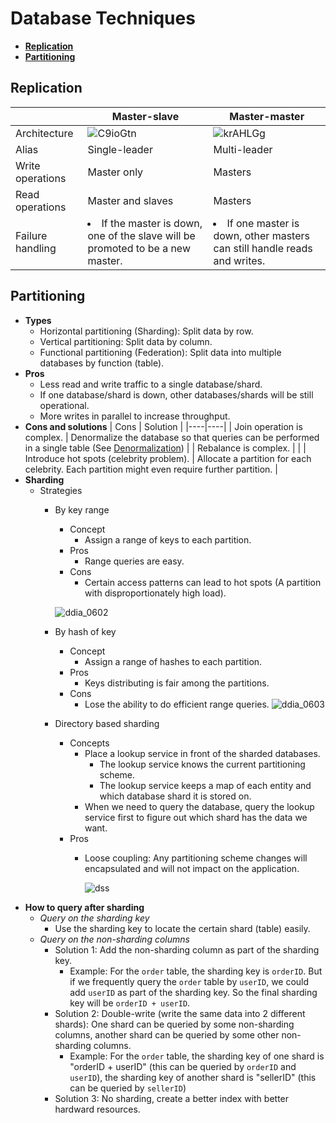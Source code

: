 # Database Techniques

- [**Replication**](#replication)
- [**Partitioning**](#partitioning)

## Replication
| | Master-slave | Master-master |
|---|---|---|
| Architecture | ![C9ioGtn](https://user-images.githubusercontent.com/8989447/116644854-b334b680-a931-11eb-9ff5-60f57652b09d.png) | ![krAHLGg](https://user-images.githubusercontent.com/8989447/116644889-cc3d6780-a931-11eb-956d-c6eebf2f218f.png) |
| Alias | Single-leader | Multi-leader |
| Write operations | Master only  | Masters |
| Read operations | Master and slaves | Masters |
| Failure handling | <li>If the master is down, one of the slave will be promoted to be a new master. | <li>If one master is down, other masters can still handle reads and writes. |

## Partitioning
- **Types**
   - Horizontal partitioning (Sharding): Split data by row.
   - Vertical partitioning: Split data by column.
   - Functional partitioning (Federation): Split data into multiple databases by function (table).
- **Pros**
   - Less read and write traffic to a single database/shard.
   - If one database/shard is down, other databases/shards will be still operational.
   - More writes in parallel to increase throughput.
- **Cons and solutions**
   | Cons | Solution |
   |----|----|
   | Join operation is complex. | Denormalize the database so that queries can be performed in a single table (See [Denormalization](Database_Design.md#denormalization-materialized-view)) |
   | Rebalance is complex. | |
   | Introduce hot spots (celebrity problem). | Allocate a partition for each celebrity. Each partition might even require further partition. |
- **Sharding**
   - Strategies
      - By key range
         - Concept
            - Assign a range of keys to each partition.
         - Pros
            - Range queries are easy.
         - Cons
            - Certain access patterns can lead to hot spots (A partition with disproportionately high load).
           
        ![ddia_0602](https://user-images.githubusercontent.com/8989447/116647540-09a4f380-a938-11eb-9621-eeeff91e442c.png)
        
      - By hash of key
         - Concept
            - Assign a range of hashes to each partition.
         - Pros
            - Keys distributing is fair among the partitions.
         - Cons
            - Lose the ability to do efficient range queries.
       ![ddia_0603](https://user-images.githubusercontent.com/8989447/116647659-525cac80-a938-11eb-847f-c44bfec9f68a.png)
      - Directory based sharding
         - Concepts
            - Place a lookup service in front of the sharded databases.
               - The lookup service knows the current partitioning scheme.
               - The lookup service keeps a map of each entity and which database shard it is stored on.
            - When we need to query the database, query the lookup service first to figure out which shard has the data we want.
         - Pros
            - Loose coupling: Any partitioning scheme changes will encapsulated and will not impact on the application.
   
              ![dss](https://user-images.githubusercontent.com/8989447/117697354-9d1fc500-b17f-11eb-895d-4164124c4b01.png)
- **How to query after sharding**
   - *Query on the sharding key*
      - Use the sharding key to locate the certain shard (table) easily.
   - *Query on the non-sharding columns*
      - Solution 1: Add the non-sharding column as part of the sharding key.
         - Example: For the `order` table, the sharding key is `orderID`. But if we frequently query the `order` table by `userID`, we could add `userID` as part of the sharding key. So the final sharding key will be `orderID + userID`.
      - Solution 2: Double-write (write the same data into 2 different shards): One shard can be queried by some non-sharding columns, another shard can be queried by some other non-sharding columns.
         - Example: For the `order` table, the sharding key of one shard is "orderID + userID" (this can be queried by `orderID` and `userID`), the sharding key of another shard is "sellerID" (this can be queried by `sellerID`)
      - Solution 3: No sharding, create a better index with better hardward resources.
